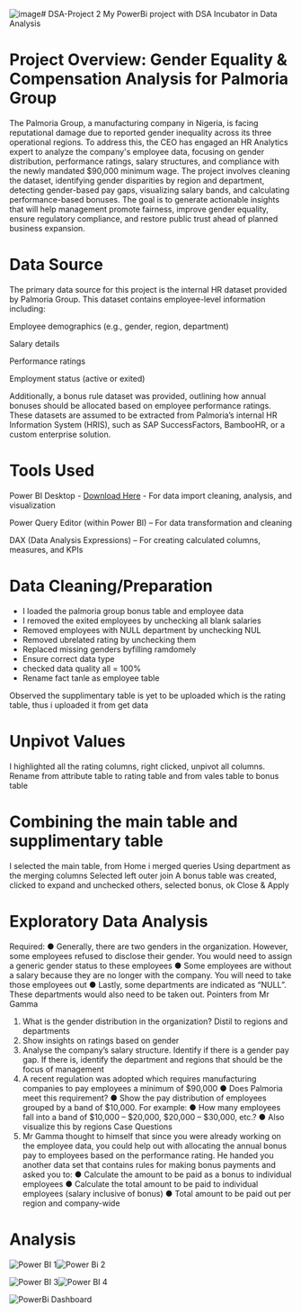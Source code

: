 ![image](https://github.com/user-attachments/assets/93aa4cf7-6f76-45d9-beaf-567917a188d1)# DSA-Project 2
My PowerBi project with DSA Incubator in Data Analysis
# Project Overview: Gender Equality & Compensation Analysis for Palmoria Group
The Palmoria Group, a manufacturing company in Nigeria, is facing reputational damage due to reported gender inequality across its three operational regions. To address this, the CEO has engaged an HR Analytics expert to analyze the company's employee data, focusing on gender distribution, performance ratings, salary structures, and compliance with the newly mandated $90,000 minimum wage. The project involves cleaning the dataset, identifying gender disparities by region and department, detecting gender-based pay gaps, visualizing salary bands, and calculating performance-based bonuses. The goal is to generate actionable insights that will help management promote fairness, improve gender equality, ensure regulatory compliance, and restore public trust ahead of planned business expansion.
# Data Source
The primary data source for this project is the internal HR dataset provided by Palmoria Group. This dataset contains employee-level information including:

Employee demographics (e.g., gender, region, department)

Salary details

Performance ratings

Employment status (active or exited)

Additionally, a bonus rule dataset was provided, outlining how annual bonuses should be allocated based on employee performance ratings. These datasets are assumed to be extracted from Palmoria’s internal HR Information System (HRIS), such as SAP SuccessFactors, BambooHR, or a custom enterprise solution.
# Tools Used
Power BI Desktop - [Download Here](https://www.bing.com/search?q=powerbi+link&cvid=9eb952e08617473f8456dd58f6fb4a2a&gs_lcrp=EgRlZGdlKgYIABBFGDkyBggAEEUYOTIGCAEQABhAMgYIAhAAGEAyBggDEAAYQDIGCAQQABhAMgYIBRAAGEAyBggGEAAYQDIGCAcQABhAMgYICBAAGEDSAQg1NDk5ajBqNKgCCLACAQ&FORM=ANAB01&PC=U531) - For data import cleaning, analysis, and visualization 

Power Query Editor (within Power BI) – For data transformation and cleaning

DAX (Data Analysis Expressions) – For creating calculated columns, measures, and KPIs

# Data Cleaning/Preparation 
* I loaded the palmoria group bonus table and employee data 
* I removed the exited employees by unchecking all blank salaries
* Removed employees with NULL department by unchecking NUL
* Removed ubrelated rating by unchecking them
* Replaced missing genders byfilling ramdomely
* Ensure correct data type
* checked data quality all = 100%
* Rename fact tanle as employee table

Observed the supplimentary table is yet to be uploaded which is the rating table, thus i uploaded it from get data

# Unpivot Values
I highlighted all the rating columns, right clicked, unpivot all columns.
Rename from attribute table to rating table and from vales table to bonus table

# Combining the main table and supplimentary table
I selected the main table, from Home i merged queries
Using department as the merging columns
Selected left outer join
A bonus table was created, clicked to expand and unchecked others, selected bonus, ok
Close & Apply

# Exploratory Data Analysis


Required:
● Generally, there are two genders in the organization. However, some employees refused to disclose their gender. You would need to assign a generic gender status to these employees
● Some employees are without a salary because they are no longer with the company. You will need to take those employees out
● Lastly, some departments are indicated as “NULL”. These departments would also need to be taken out.
Pointers from Mr Gamma
1. What is the gender distribution in the organization? Distil to regions and departments
2. Show insights on ratings based on gender
3. Analyse the company’s salary structure. Identify if there is a gender pay gap. If there is, identify the department and regions that should be the focus of management
4. A recent regulation was adopted which requires manufacturing companies to pay employees a minimum of $90,000
● Does Palmoria meet this requirement?
● Show the pay distribution of employees grouped by a band of $10,000. For example:
● How many employees fall into a band of $10,000 – $20,000, $20,000 – $30,000, etc.?
● Also visualize this by regions
Case Questions
5. Mr Gamma thought to himself that since you were already working on the employee data, you could help out with allocating the annual bonus pay to employees based on the
performance rating. He handed you another data set that contains rules for making bonus payments and asked you to:
● Calculate the amount to be paid as a bonus to individual employees
● Calculate the total amount to be paid to individual employees (salary inclusive of bonus)
● Total amount to be paid out per region and company-wide



# Analysis
![Power BI 1](https://github.com/user-attachments/assets/7087d997-6741-4c08-ae51-b0c641893266)![Power Bi 2](https://github.com/user-attachments/assets/e70a0df2-33d5-4f4d-bed5-82f661a94f9b)


  ![Power BI 3](https://github.com/user-attachments/assets/64019612-b646-4702-9ec9-19df8a63aef6)![Power BI 4](https://github.com/user-attachments/assets/ee02acfb-d301-4254-9868-959f42b336e1)


![PowerBi Dashboard](https://github.com/user-attachments/assets/fa80a57c-3c7f-40b7-9d97-2f7266d9955a)
